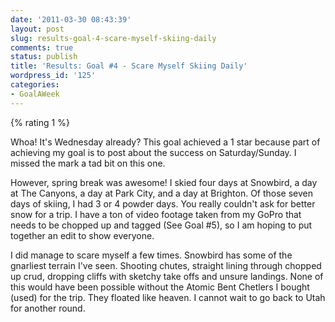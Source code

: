 ```yaml
---
date: '2011-03-30 08:43:39'
layout: post
slug: results-goal-4-scare-myself-skiing-daily
comments: true
status: publish
title: 'Results: Goal #4 - Scare Myself Skiing Daily'
wordpress_id: '125'
categories:
- GoalAWeek
---
```


{% rating 1 %}

Whoa! It's Wednesday already? This goal achieved a 1 star because part of achieving my goal is to post about the success on Saturday/Sunday. I missed the mark a tad bit on this one.

However, spring break was awesome! I skied four days at Snowbird, a day at The Canyons, a day at Park City, and a day at Brighton. Of those seven days of skiing, I had 3 or 4 powder days. You really couldn't ask for better snow for a trip. I have a ton of video footage taken from my GoPro that needs to be chopped up and tagged (See Goal #5), so I am hoping to put together an edit to show everyone.

I did manage to scare myself a few times. Snowbird has some of the gnarliest terrain I've seen. Shooting chutes, straight lining through chopped up crud, dropping cliffs with sketchy take offs and unsure landings. None of this would have been possible without the Atomic Bent Chetlers I bought (used) for the trip. They floated like heaven. I cannot wait to go back to Utah for another round.
